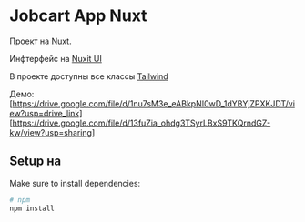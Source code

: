 # Jobcart App Nuxt

Проект на [Nuxt](https://nuxt.com/docs/getting-started/introduction).

Инфтерфейс на [Nuxit UI](https://ui.nuxt.com/components/app)

В проекте доступны все классы [Tailwind](https://tailwindcss.com/docs/installation/using-vite)

Демо:
[https://drive.google.com/file/d/1nu7sM3e_eABkpNI0wD_1dYBYjZPXKJDT/view?usp=drive_link]
[https://drive.google.com/file/d/13fuZia_ohdg3TSyrLBxS9TKQrndGZ-kw/view?usp=sharing]

## Setup на

Make sure to install dependencies:

```bash
# npm
npm install
```

